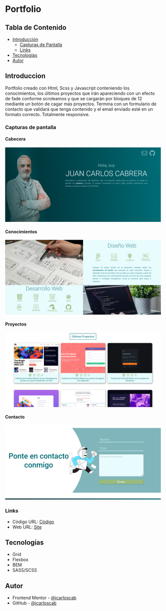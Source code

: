 # Portfolio

## Tabla de Contenido

- [Introducción](#introduccion)
  - [Capturas de Pantalla](#capturas-de-pantalla)
  - [Links](#links)
- [Tecnologías](#tecnologías)
- [Autor](#autor)

## Introduccion

Portfolio creado con Html, Scss y Javascript conteniendo los conocimientos, los últimos proyectos que irán apareciendo con un efecto de fade conforme scroleamos y que se cargarán por bloques de 12 mediante un botón de cagar más proyectos. Termina con un formulario de contacto que validará que tenga contenido y el email enviado esté en un formato correcto. Totalmente responsive.

### Capturas de pantalla

#### Cabecera

![](./img/Screenshot-cabecera.png)

#### Conocimientos

![](./img/Screenshot-conocimientos.png)

#### Proyectos

![](./img/Screenshot-proyectos.png)

#### Contacto

![](./img/Screenshot-contacto.png)

### Links

- Código URL: [Código](https://github.com/jcarloscab/jcarloscab.github.io)
- Web URL: [Site](https://jcarloscab.github.io)

## Tecnologías

- Grid
- Flexbox
- BEM
- SASS/SCSS

## Autor

- Frontend Mentor - [@jcarloscab](https://www.frontendmentor.io/profile/jcarloscab)
- GitHub - [@jcarloscab](https://github.com/jcarloscab)
